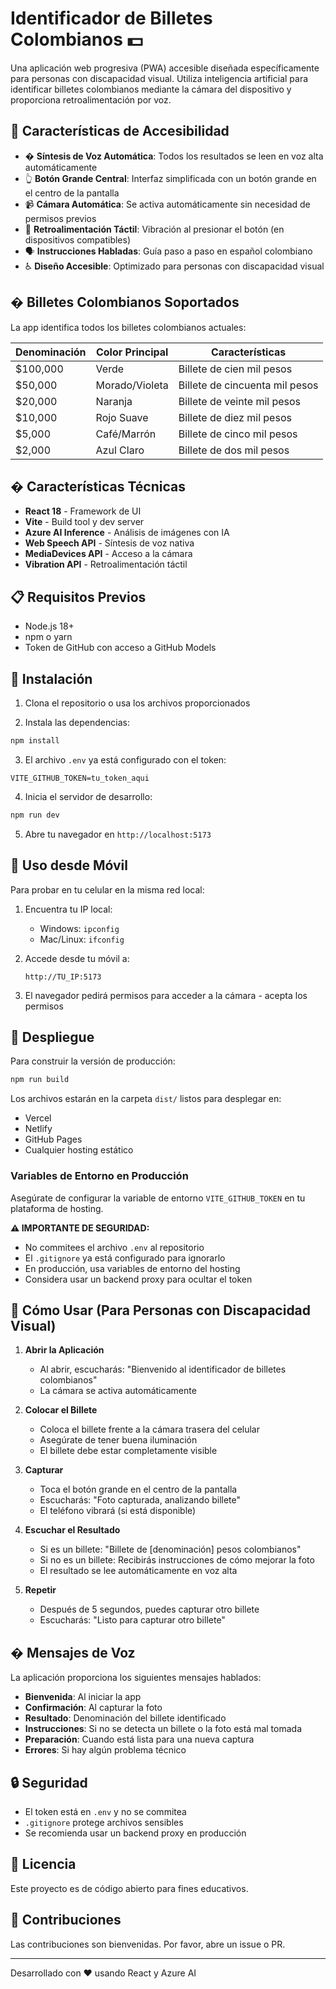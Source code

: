# Identificador de Billetes Colombianos 💵

Una aplicación web progresiva (PWA) accesible diseñada específicamente para personas con discapacidad visual. Utiliza inteligencia artificial para identificar billetes colombianos mediante la cámara del dispositivo y proporciona retroalimentación por voz.

## 🎯 Características de Accesibilidad

- � **Síntesis de Voz Automática**: Todos los resultados se leen en voz alta automáticamente
- 👆 **Botón Grande Central**: Interfaz simplificada con un botón grande en el centro de la pantalla
- 📹 **Cámara Automática**: Se activa automáticamente sin necesidad de permisos previos
- 📳 **Retroalimentación Táctil**: Vibración al presionar el botón (en dispositivos compatibles)
- 🗣️ **Instrucciones Habladas**: Guía paso a paso en español colombiano
- ♿ **Diseño Accesible**: Optimizado para personas con discapacidad visual

## � Billetes Colombianos Soportados

La app identifica todos los billetes colombianos actuales:

| Denominación | Color Principal | Características |
|--------------|----------------|-----------------|
| $100,000 | Verde | Billete de cien mil pesos |
| $50,000 | Morado/Violeta | Billete de cincuenta mil pesos |
| $20,000 | Naranja | Billete de veinte mil pesos |
| $10,000 | Rojo Suave | Billete de diez mil pesos |
| $5,000 | Café/Marrón | Billete de cinco mil pesos |
| $2,000 | Azul Claro | Billete de dos mil pesos |

## � Características Técnicas

- **React 18** - Framework de UI
- **Vite** - Build tool y dev server
- **Azure AI Inference** - Análisis de imágenes con IA
- **Web Speech API** - Síntesis de voz nativa
- **MediaDevices API** - Acceso a la cámara
- **Vibration API** - Retroalimentación táctil

## 📋 Requisitos Previos

- Node.js 18+ 
- npm o yarn
- Token de GitHub con acceso a GitHub Models

## 🔧 Instalación

1. Clona el repositorio o usa los archivos proporcionados

2. Instala las dependencias:
```bash
npm install
```

3. El archivo `.env` ya está configurado con el token:
```env
VITE_GITHUB_TOKEN=tu_token_aqui
```

4. Inicia el servidor de desarrollo:
```bash
npm run dev
```

5. Abre tu navegador en `http://localhost:5173`

## 📱 Uso desde Móvil

Para probar en tu celular en la misma red local:

1. Encuentra tu IP local:
   - Windows: `ipconfig`
   - Mac/Linux: `ifconfig`

2. Accede desde tu móvil a:
   ```
   http://TU_IP:5173
   ```

3. El navegador pedirá permisos para acceder a la cámara - acepta los permisos

## 🚀 Despliegue

Para construir la versión de producción:

```bash
npm run build
```

Los archivos estarán en la carpeta `dist/` listos para desplegar en:
- Vercel
- Netlify
- GitHub Pages
- Cualquier hosting estático

### Variables de Entorno en Producción

Asegúrate de configurar la variable de entorno `VITE_GITHUB_TOKEN` en tu plataforma de hosting.

**⚠️ IMPORTANTE DE SEGURIDAD:**
- No commitees el archivo `.env` al repositorio
- El `.gitignore` ya está configurado para ignorarlo
- En producción, usa variables de entorno del hosting
- Considera usar un backend proxy para ocultar el token

## 📖 Cómo Usar (Para Personas con Discapacidad Visual)

1. **Abrir la Aplicación**
   - Al abrir, escucharás: "Bienvenido al identificador de billetes colombianos"
   - La cámara se activa automáticamente

2. **Colocar el Billete**
   - Coloca el billete frente a la cámara trasera del celular
   - Asegúrate de tener buena iluminación
   - El billete debe estar completamente visible

3. **Capturar**
   - Toca el botón grande en el centro de la pantalla
   - Escucharás: "Foto capturada, analizando billete"
   - El teléfono vibrará (si está disponible)

4. **Escuchar el Resultado**
   - Si es un billete: "Billete de [denominación] pesos colombianos"
   - Si no es un billete: Recibirás instrucciones de cómo mejorar la foto
   - El resultado se lee automáticamente en voz alta

5. **Repetir**
   - Después de 5 segundos, puedes capturar otro billete
   - Escucharás: "Listo para capturar otro billete"

## �️ Mensajes de Voz

La aplicación proporciona los siguientes mensajes hablados:

- **Bienvenida**: Al iniciar la app
- **Confirmación**: Al capturar la foto
- **Resultado**: Denominación del billete identificado
- **Instrucciones**: Si no se detecta un billete o la foto está mal tomada
- **Preparación**: Cuando está lista para una nueva captura
- **Errores**: Si hay algún problema técnico

## 🔒 Seguridad

- El token está en `.env` y no se commitea
- `.gitignore` protege archivos sensibles
- Se recomienda usar un backend proxy en producción

## 📄 Licencia

Este proyecto es de código abierto para fines educativos.

## 🤝 Contribuciones

Las contribuciones son bienvenidas. Por favor, abre un issue o PR.

---

Desarrollado con ❤️ usando React y Azure AI
